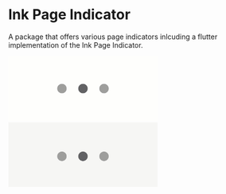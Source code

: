 # Ink Page Indicator

A package that offers various page indicators inlcuding a flutter implementation of the Ink Page Indicator.

<p float="left">
  <img width="300px" alt="Ink Page Indicator" src="https://raw.githubusercontent.com/BendixMa/ink_page_indicator/master/assets/ink_demo.gif"/>
  <img width="300px" alt="Ink Page Indicator" src="https://raw.githubusercontent.com/BendixMa/ink_page_indicator/master/assets/simple_demo.gif"/>
</p>